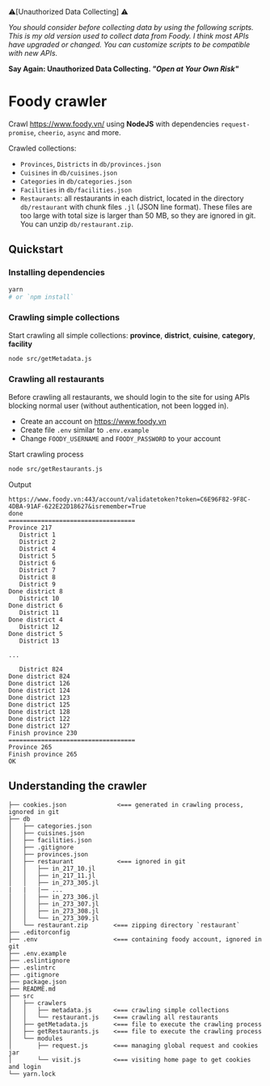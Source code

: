⚠️[Unauthorized Data Collecting] ⚠️ 

*You should consider before collecting data by using the following scripts.*
*This is my old version used to collect data from Foody.*
*I think most APIs have upgraded or changed. You can customize scripts to be compatible with new APIs.*

**Say Again: Unauthorized Data Collecting. *"Open at Your Own Risk"***

# Foody crawler

Crawl https://www.foody.vn/ using **NodeJS** with dependencies `request-promise`, `cheerio`, `async` and more.

Crawled collections:

+ `Provinces`, `Districts` in `db/provinces.json`
+ `Cuisines` in `db/cuisines.json`
+ `Categories` in `db/categories.json`
+ `Facilities` in `db/facilities.json`
+ `Restaurants`: all restaurants in each district, located in the directory `db/restaurant` with chunk files `.jl` (JSON line format). These files are too large with total size is larger than 50 MB, so they are ignored in git. You can unzip `db/restaurant.zip`.

## Quickstart

### Installing dependencies

```bash
yarn
# or `npm install`
```

### Crawling simple collections

Start crawling all simple collections: **province**, **district**, **cuisine**, **category**, **facility**

```bash
node src/getMetadata.js
```

### Crawling all restaurants

Before crawling all restaurants, we should login to the site for using APIs blocking normal user (without authentication, not been logged in).

+ Create an account on https://www.foody.vn
+ Create file `.env` similar to `.env.example`
+ Change `FOODY_USERNAME` and `FOODY_PASSWORD` to your account

Start crawling process

```bash
node src/getRestaurants.js
```

Output

```
https://www.foody.vn:443/account/validatetoken?token=C6E96F82-9F8C-4DBA-91AF-622E22D18627&isremember=True
done
===================================
Province 217
   District 1
   District 2
   District 4
   District 5
   District 6
   District 7
   District 8
   District 9
Done district 8
   District 10
Done district 6
   District 11
Done district 4
   District 12
Done district 5
   District 13

...

   District 824
Done district 824
Done district 126
Done district 124
Done district 123
Done district 125
Done district 128
Done district 122
Done district 127
Finish province 230
===================================
Province 265
Finish province 265
OK
```

## Understanding the crawler

```
├── cookies.json              <=== generated in crawling process, ignored in git
├── db
│   ├── categories.json
│   ├── cuisines.json
│   ├── facilities.json
│   ├── .gitignore
│   ├── provinces.json
│   ├── restaurant            <=== ignored in git
│   │   ├── in_217_10.jl
│   │   ├── in_217_11.jl
│   │   ├── in_273_305.jl
|   |   |── ...
│   │   ├── in_273_306.jl
│   │   ├── in_273_307.jl
│   │   ├── in_273_308.jl
│   │   └── in_273_309.jl
│   └── restaurant.zip       <=== zipping directory `restaurant`
├── .editorconfig
├── .env                     <=== containing foody account, ignored in git
├── .env.example
├── .eslintignore
├── .eslintrc
├── .gitignore
├── package.json
├── README.md
├── src
│   ├── crawlers
│   │   ├── metadata.js      <=== crawling simple collections
│   │   └── restaurant.js    <=== crawling all restaurants
│   ├── getMetadata.js       <=== file to execute the crawling process
│   ├── getRestaurants.js    <=== file to execute the crawling process
│   └── modules
│       ├── request.js       <=== managing global request and cookies jar
│       └── visit.js         <=== visiting home page to get cookies and login
└── yarn.lock
```
